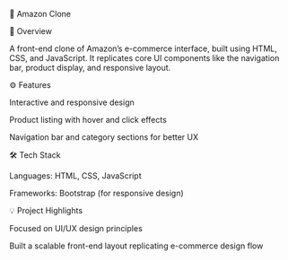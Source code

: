 🛒 Amazon Clone

📘 Overview

A front-end clone of Amazon’s e-commerce interface, built using HTML, CSS, and JavaScript.
It replicates core UI components like the navigation bar, product display, and responsive layout.

⚙️ Features

Interactive and responsive design

Product listing with hover and click effects

Navigation bar and category sections for better UX

🛠️ Tech Stack

Languages: HTML, CSS, JavaScript

Frameworks: Bootstrap (for responsive design)

💡 Project Highlights

Focused on UI/UX design principles

Built a scalable front-end layout replicating e-commerce design flow
